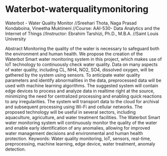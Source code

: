 # Waterbot-waterqualitymonitoring
Waterbot - Water Quality Monitor
//Sreehari Thota, Naga Prasad Kondaboina, Vineetha Muktineni
//Course: AAI-530- Data Analytics and the Internet of Things
//Instructor: Ebrahim Tarshizi, Ph.D., M.B.A.
//Saint Louis University

Abstract
Monitoring the quality of the water is necessary to safeguard both the environment and human health. We
propose the creation of the Waterbot Smart water monitoring system in this project, which makes use of
IoT technology to continuously check water quality. Data on many aspects of water quality, including CL,
NH4, NO2, SO4, dissolved oxygen, will be gathered by the system using sensors. To anticipate water
quality parameters and identify abnormalities in the data, preprocessed data will be used with machine
learning algorithms. The suggested system will contain edge devices to process and analyze data in realtime right at the source, minimizing the need for centralized processing and enabling quick reactions to
any irregularities. The system will transport data to the cloud for archival and subsequent processing
using Wi-Fi and cellular networks. The proposed technology will be useful in several sectors, including
aquaculture, agriculture, and water treatment facilities. The Waterbot Smart water monitoring system will
continuously monitor the quality of the water and enable early identification of any anomalies, allowing
for improved water management decisions and environmental and human health protection.
Keywords: Water quality monitoring, IoT, sensors, real-time, preprocessing, machine learning,
edge device, water treatment, anomaly detection.
